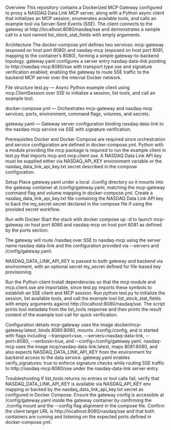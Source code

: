 Overview
This repository contains a Dockerized MCP Gateway configured to proxy a NASDAQ Data Link MCP server, along with a Python async client that initializes an MCP session, enumerates available tools, and calls an example tool via Server-Sent Events (SSE).
The client connects to the gateway at http://localhost:8080/nasdaq/sse and demonstrates a sample call to a tool named list_stock_stat_fields with empty arguments.

Architecture
The docker-compose.yml defines two services: mcp-gateway (exposed on host port 8080) and nasdaq-mcp (exposed on host port 8081, mapping to the container’s 8080), forming a simple gateway-to-backend topology.
gateway.yaml configures a server entry nasdaq-data-link pointing to http://nasdaq-mcp:8080/sse with transport type sse and signature verification enabled, enabling the gateway to route SSE traffic to the backend MCP server over the internal Docker network.

File structure
test.py — Async Python example client using mcp.ClientSession over SSE to initialize a session, list tools, and call an example tool.

docker-compose.yml — Orchestrates mcp-gateway and nasdaq-mcp services, ports, environment, command flags, volumes, and secrets.

gateway.yaml — Gateway server configuration binding nasdaq-data-link to the nasdaq-mcp service via SSE with signature verification.

Prerequisites
Docker and Docker Compose are required since orchestration and service configuration are defined in docker-compose.yml.
Python with a module providing the mcp package is required to run the example client in test.py that imports mcp and mcp.client.sse.
A NASDAQ Data Link API key must be supplied either via NASDAQ_API_KEY environment variable or the nasdaq_data_link_api_key.txt secret described in the compose configuration.

Setup
Place gateway.yaml under a local ./config directory so it mounts into the gateway container at /config/gateway.yaml, matching the mcp-gateway command flag and volume mapping in docker-compose.yml.
Create a nasdaq_data_link_api_key.txt file containing the NASDAQ Data Link API key to back the my_secret secret declared in the compose file if using the provided secret workflow.

Run with Docker
Start the stack with docker compose up -d to launch mcp-gateway on host port 8080 and nasdaq-mcp on host port 8081 as defined by the ports section.

The gateway will route /nasdaq over SSE to nasdaq-mcp using the server name nasdaq-data-link and the configuration provided via --servers and /config/gateway.yaml.

NASDAQ_DATA_LINK_API_KEY is passed to both gateway and backend via environment, with an optional secret my_secret defined for file-based key provisioning.

Run the Python client
Install dependencies so that the mcp module and mcp.client.sse are importable, since test.py imports these symbols to establish an SSE client and MCP session.
Run python test.py to initialize the session, list available tools, and call the example tool list_stock_stat_fields with empty arguments against http://localhost:8080/nasdaq/sse.
The script prints tool metadata from the list_tools response and then prints the result content of the example tool call for quick verification.

Configuration details
mcp-gateway uses the image docker/mcp-gateway:latest, binds 8080:8080, mounts ./config:/config, and is started with flags including --transport=sse, --servers=nasdaq-data-link, --port=8080, --verbose=true, and --config=/config/gateway.yaml.
nasdaq-mcp uses the image mcp/nasdaq-data-link:latest, maps 8081:8080, and also expects NASDAQ_DATA_LINK_API_KEY from the environment for backend access to the data service.
gateway.yaml enables verify_signatures: true to enforce signature checks while routing SSE traffic to http://nasdaq-mcp:8080/sse under the nasdaq-data-link server entry.

Troubleshooting
If list_tools returns no entries or tool calls fail, verify that NASDAQ_DATA_LINK_API_KEY is available via NASDAQ_API_KEY env mapping or backed by the nasdaq_data_link_api_key.txt secret as configured in Docker Compose.
Ensure the gateway config is accessible at /config/gateway.yaml inside the gateway container by confirming the ./config mount and the --config flag alignment in the compose file.
Confirm the client target URL is http://localhost:8080/nasdaq/sse and that both containers are running and listening on the expected ports defined in docker-compose.yml.
